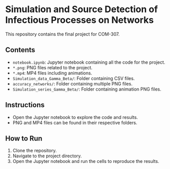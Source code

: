 # Simulation and Source Detection of Infectious Processes on Networks

This repository contains the final project for COM-307. 

## Contents

- `notebook.ipynb`: Jupyter notebook containing all the code for the project.
- `*.png`: PNG files related to the project.
- `*.mp4`: MP4 files including animations.
- `Simulation_data_Gamma_Beta/`: Folder containing CSV files.
- `accuracy_networks/`: Folder containing multiple PNG files.
- `Simulation_series_Gamma_Beta/`: Folder containing animation PNG files.

## Instructions

- Open the Jupyter notebook to explore the code and results.
- PNG and MP4 files can be found in their respective folders.

## How to Run

1. Clone the repository.
2. Navigate to the project directory.
3. Open the Jupyter notebook and run the cells to reproduce the results.